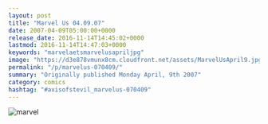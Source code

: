 ```yaml
---
layout: post
title: "Marvel Us 04.09.07"
date: 2007-04-09T05:00:00+0000
release_date: 2016-11-14T14:45:02+0000
lastmod: 2016-11-14T14:47:03+0000
keywords: "marvelaetsmarvelusapriljpg"
image: "https://d3e878vmunx8cm.cloudfront.net/assets/MarvelUsApril9.jpg"
permalink: "/p/marvelus-070409/"
summary: "Originally published Monday April, 9th 2007"
category: comics
hashtag: "#axisofstevil_marvelus-070409"
---
```


![marvel](https://d3e878vmunx8cm.cloudfront.net/assets/MarvelUsApril9.jpg)
